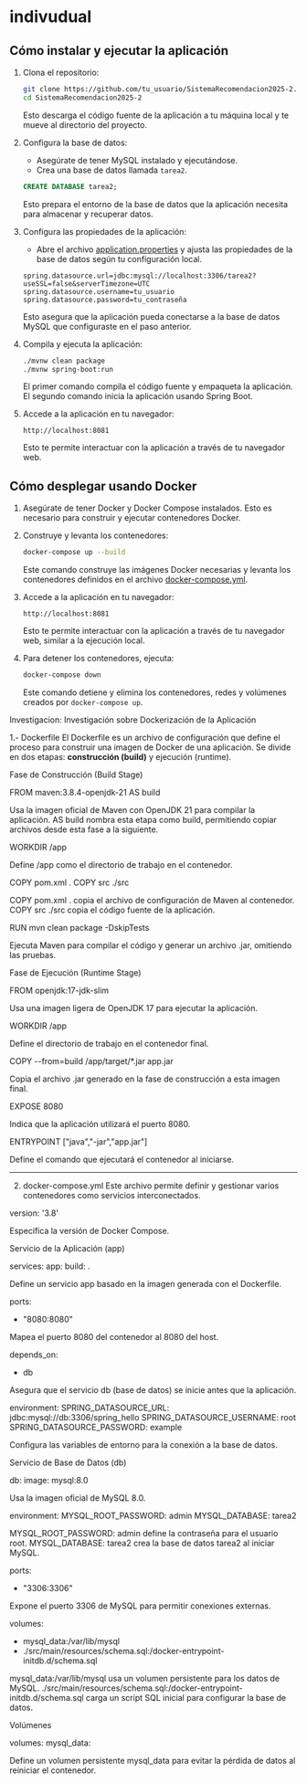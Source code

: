# indivudual

## Cómo instalar y ejecutar la aplicación

1. Clona el repositorio:
    ```sh
    git clone https://github.com/tu_usuario/SistemaRecomendacion2025-2.git
    cd SistemaRecomendacion2025-2
    ```
    Esto descarga el código fuente de la aplicación a tu máquina local y te mueve al directorio del proyecto.

2. Configura la base de datos:
    - Asegúrate de tener MySQL instalado y ejecutándose.
    - Crea una base de datos llamada `tarea2`.
    ```sql
    CREATE DATABASE tarea2;
    ```
    Esto prepara el entorno de la base de datos que la aplicación necesita para almacenar y recuperar datos.

3. Configura las propiedades de la aplicación:
    - Abre el archivo [application.properties](http://_vscodecontentref_/2) y ajusta las propiedades de la base de datos según tu configuración local.
    ```properties
    spring.datasource.url=jdbc:mysql://localhost:3306/tarea2?useSSL=false&serverTimezone=UTC
    spring.datasource.username=tu_usuario
    spring.datasource.password=tu_contraseña
    ```
    Esto asegura que la aplicación pueda conectarse a la base de datos MySQL que configuraste en el paso anterior.

4. Compila y ejecuta la aplicación:
    ```sh
    ./mvnw clean package
    ./mvnw spring-boot:run
    ```
    El primer comando compila el código fuente y empaqueta la aplicación. El segundo comando inicia la aplicación usando Spring Boot.

5. Accede a la aplicación en tu navegador:
    ```
    http://localhost:8081
    ```
    Esto te permite interactuar con la aplicación a través de tu navegador web.

## Cómo desplegar usando Docker

1. Asegúrate de tener Docker y Docker Compose instalados.
    Esto es necesario para construir y ejecutar contenedores Docker.

2. Construye y levanta los contenedores:
    ```sh
    docker-compose up --build
    ```
    Este comando construye las imágenes Docker necesarias y levanta los contenedores definidos en el archivo [docker-compose.yml](http://_vscodecontentref_/3).

3. Accede a la aplicación en tu navegador:
    ```
    http://localhost:8081
    ```
    Esto te permite interactuar con la aplicación a través de tu navegador web, similar a la ejecución local.

4. Para detener los contenedores, ejecuta:
    ```sh
    docker-compose down
    ```
    Este comando detiene y elimina los contenedores, redes y volúmenes creados por `docker-compose up`.


Investigacion:
Investigación sobre Dockerización de la Aplicación

 1.- Dockerfile
El Dockerfile es un archivo de configuración que define el proceso para construir una imagen de Docker de una aplicación. Se divide en dos etapas: **construcción (build)** y ejecución (runtime).

Fase de Construcción (Build Stage)

FROM maven:3.8.4-openjdk-21 AS build

Usa la imagen oficial de Maven con OpenJDK 21 para compilar la aplicación.
AS build nombra esta etapa como build, permitiendo copiar archivos desde esta fase a la siguiente.

WORKDIR /app

Define /app como el directorio de trabajo en el contenedor.

COPY pom.xml .
COPY src ./src

COPY pom.xml . copia el archivo de configuración de Maven al contenedor.
COPY src ./src copia el código fuente de la aplicación.

RUN mvn clean package -DskipTests

Ejecuta Maven para compilar el código y generar un archivo .jar, omitiendo las pruebas.

Fase de Ejecución (Runtime Stage)

FROM openjdk:17-jdk-slim

Usa una imagen ligera de OpenJDK 17 para ejecutar la aplicación.

WORKDIR /app

Define el directorio de trabajo en el contenedor final.

COPY --from=build /app/target/*.jar app.jar

Copia el archivo .jar generado en la fase de construcción a esta imagen final.

EXPOSE 8080

Indica que la aplicación utilizará el puerto 8080.

ENTRYPOINT ["java","-jar","app.jar"]

Define el comando que ejecutará el contenedor al iniciarse.

---

2. docker-compose.yml
Este archivo permite definir y gestionar varios contenedores como servicios interconectados.

version: '3.8'

Especifica la versión de Docker Compose.

Servicio de la Aplicación (app)

services:
  app:
    build: .

Define un servicio app basado en la imagen generada con el Dockerfile.

ports:
  - "8080:8080"

Mapea el puerto 8080 del contenedor al 8080 del host.

depends_on:
  - db

Asegura que el servicio db (base de datos) se inicie antes que la aplicación.

environment:
  SPRING_DATASOURCE_URL: jdbc:mysql://db:3306/spring_hello
  SPRING_DATASOURCE_USERNAME: root
  SPRING_DATASOURCE_PASSWORD: example

Configura las variables de entorno para la conexión a la base de datos.

Servicio de Base de Datos (db)

  db:
    image: mysql:8.0

Usa la imagen oficial de MySQL 8.0.

environment:
  MYSQL_ROOT_PASSWORD: admin
  MYSQL_DATABASE: tarea2

MYSQL_ROOT_PASSWORD: admin define la contraseña para el usuario root.
MYSQL_DATABASE: tarea2 crea la base de datos tarea2 al iniciar MySQL.

ports:
  - "3306:3306"

Expone el puerto 3306 de MySQL para permitir conexiones externas.

volumes:
  - mysql_data:/var/lib/mysql
  - ./src/main/resources/schema.sql:/docker-entrypoint-initdb.d/schema.sql

mysql_data:/var/lib/mysql usa un volumen persistente para los datos de MySQL.
./src/main/resources/schema.sql:/docker-entrypoint-initdb.d/schema.sql carga un script SQL inicial para configurar la base de datos.

Volúmenes

volumes:
  mysql_data:

Define un volumen persistente mysql_data para evitar la pérdida de datos al reiniciar el contenedor.



